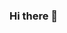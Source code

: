 ### Hi there 👋

<!--
**Niamul-Kader/Niamul-Kader** is a ✨ _special_ ✨ repository because its `README.md` (this file) appears on your GitHub profile.

Here are some ideas to get you started:

- 🔭 I’m currently working on ... I'm currently doing a Bootcamp on Data Science where I have already completed all the mandatory required tasks where my current progresion is 100% with a 92% grade on average.
- 🌱 I’m currently learning ...I have learned Python in the Bootcamp. Additionally I have learned Data visualization , Natural language processing (NLP), Pandas,Numpy , Jupyter notebook , Machine learning etc.
- 👯 I’m looking to collaborate on ...I am looking to get oppurtunity on Data science. 
- 🤔 I’m looking for help with ...
- 💬 Ask me about ...
- 📫 How to reach me: ...I can be reached on niam.kader@gmail.com
- 😄 Pronouns: ...
- ⚡ Fun fact: ...
-->
